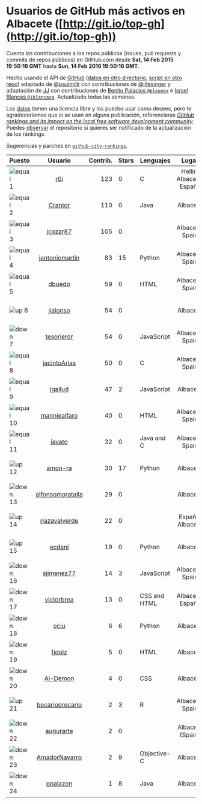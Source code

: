 
# Usuarios de GitHub más activos en Albacete ([http://git.io/top-gh](http://git.io/top-gh))



  Cuenta las contribuciones a los repos públicos (issues, pull requests y commits de repos públicos) en GitHub.com desde  **Sat, 14 Feb 2015 19:50:16 GMT** hasta **Sun, 14 Feb 2016 19:50:16 GMT**.

  Hecho usando el API de [GitHub](http://github.com) ([datos en otro directorio](https://github.com/JJ/top-github-users-data/tree/master/data), [script en otro repo](https://github.com/JJ/github-city-rankings/blob/master/get-city.coffee)) adaptado de [@paulmillr](https://github.com/paulmillr) con contribuciones de [@lifesinger](https://github.com/lifesinger) y adaptación de [JJ](http://jj.github.io) con contribuciones de [Benito Palacios `@pleonex`](http://github.com/pleonex) e [Israel Blancas `@iblancasa`](https://github.com/iblancasa). Actualizado todas las semanas.

  Los [datos](https://github.com/JJ/top-github-users-data/tree/master/data) tienen una licencia libre y los puedes usar como desees, pero te agradeceríamos que si se usan en alguna publicación, referenciaras [*GitHub rankings and its impact on the local free software development community*](https://thewinnower.com/papers/github-rankings-and-its-impact-on-the-local-free-software-development-community). Puedes [observar](https://github.com/JJ/top-github-users-data/subscription) el repositorio si quieres ser notificado de la actualización de los ránkings.

  Sugerencias y parches en [`github-city-rankings`](http://github.com/JJ/github-city-rankings).


| Puesto   |  Usuario  |Contrib.| Stars | Lenguajes   |      Lugar      |  Avatar  |
|----------|:---------:|-------:|-------|-------------|:---------------:|----------|
|![equal](https://raw.githubusercontent.com/JJ/github-city-rankings/master/img/equal.gif) 1 | [r0i](https://github.com/r0i) | 123 | 0 | C | Hellin, Albacete, España | <img src='https://avatars2.githubusercontent.com/u/5457573?v=3&s=64' width="64" title='DarkSideTeam'> |
|![equal](https://raw.githubusercontent.com/JJ/github-city-rankings/master/img/equal.gif) 2 | [Crantor](https://github.com/Crantor) | 110 | 0 | Java | Albacete | <img src='https://avatars3.githubusercontent.com/u/15078416?v=3&s=64' width="64" title='Jorge D. Laborda'> |
|![equal](https://raw.githubusercontent.com/JJ/github-city-rankings/master/img/equal.gif) 3 | [jcozar87](https://github.com/jcozar87) | 105 | 0 |  | Albacete, Spain | <img src='https://avatars1.githubusercontent.com/u/9693217?v=3&s=64' width="64" title='Javier Cózar del Olmo'> |
|![equal](https://raw.githubusercontent.com/JJ/github-city-rankings/master/img/equal.gif) 4 | [jantoniomartin](https://github.com/jantoniomartin) | 83 | 15 | Python | Albacete, Spain | <img src='https://avatars1.githubusercontent.com/u/439759?v=3&s=64' width="64" title='Jose Antonio Martin Prieto'> |
|![equal](https://raw.githubusercontent.com/JJ/github-city-rankings/master/img/equal.gif) 5 | [dbuedo](https://github.com/dbuedo) | 59 | 0 | HTML | Albacete, Spain | <img src='https://avatars1.githubusercontent.com/u/5249948?v=3&s=64' width="64" title='David Buedo'> |
|![up](https://raw.githubusercontent.com/JJ/github-city-rankings/master/img/up.gif) 6 | [jialonso](https://github.com/jialonso) | 54 | 0 |  | Albacete | <img src='https://avatars3.githubusercontent.com/u/9167780?v=3&s=64' width="64" title='Juan Ignacio Alonso-Barba'> |
|![down](https://raw.githubusercontent.com/JJ/github-city-rankings/master/img/down.gif) 7 | [tesorieror](https://github.com/tesorieror) | 54 | 0 | JavaScript | Albacete, Spain | <img src='https://avatars3.githubusercontent.com/u/5547744?v=3&s=64' width="64" title='Ricardo Tesoriero'> |
|![equal](https://raw.githubusercontent.com/JJ/github-city-rankings/master/img/equal.gif) 8 | [jacintoArias](https://github.com/jacintoArias) | 50 | 0 | C | Albacete, Spain | <img src='https://avatars1.githubusercontent.com/u/7511199?v=3&s=64' width="64" title='Jacinto Arias'> |
|![equal](https://raw.githubusercontent.com/JJ/github-city-rankings/master/img/equal.gif) 9 | [jgallud](https://github.com/jgallud) | 47 | 2 | JavaScript | Albacete | <img src='https://avatars0.githubusercontent.com/u/5364288?v=3&s=64' width="64" title='Jose A. Gallud'> |
|![equal](https://raw.githubusercontent.com/JJ/github-city-rankings/master/img/equal.gif) 10 | [manniealfaro](https://github.com/manniealfaro) | 40 | 0 | HTML | Albacete, Spain | <img src='https://avatars3.githubusercontent.com/u/5214869?v=3&s=64' width="64" title='Manuel'> |
|![equal](https://raw.githubusercontent.com/JJ/github-city-rankings/master/img/equal.gif) 11 | [javato](https://github.com/javato) | 32 | 0 | Java and C | Albacete, Spain | <img src='https://avatars2.githubusercontent.com/u/8853295?v=3&s=64' width="64" title='Javier Roldán'> |
|![up](https://raw.githubusercontent.com/JJ/github-city-rankings/master/img/up.gif) 12 | [amon-ra](https://github.com/amon-ra) | 30 | 17 | Python | Albacete | <img src='https://avatars2.githubusercontent.com/u/1049676?v=3&s=64' width="64" title='Juan Ramón'> |
|![down](https://raw.githubusercontent.com/JJ/github-city-rankings/master/img/down.gif) 13 | [alfonsomoratalla](https://github.com/alfonsomoratalla) | 29 | 0 |  | Albacete | <img src='https://avatars1.githubusercontent.com/u/11650750?v=3&s=64' width="64" title='Alfonso Moratalla'> |
|![up](https://raw.githubusercontent.com/JJ/github-city-rankings/master/img/up.gif) 14 | [riazavalverde](https://github.com/riazavalverde) | 22 | 0 |  | España, Albacete | <img src='https://avatars1.githubusercontent.com/u/5055295?v=3&s=64' width="64" title='José Antonio Riaza Valverde'> |
|![up](https://raw.githubusercontent.com/JJ/github-city-rankings/master/img/up.gif) 15 | [ecdani](https://github.com/ecdani) | 19 | 0 | Python | Albacete | <img src='https://avatars2.githubusercontent.com/u/4211293?v=3&s=64' width="64" title='Dani'> |
|![down](https://raw.githubusercontent.com/JJ/github-city-rankings/master/img/down.gif) 16 | [sjimenez77](https://github.com/sjimenez77) | 14 | 3 | JavaScript | Albacete, Spain | <img src='https://avatars3.githubusercontent.com/u/2870004?v=3&s=64' width="64" title='Santos Jiménez Linares'> |
|![down](https://raw.githubusercontent.com/JJ/github-city-rankings/master/img/down.gif) 17 | [victorbrea](https://github.com/victorbrea) | 13 | 0 | CSS and HTML | Albacete, España | <img src='https://avatars3.githubusercontent.com/u/15610477?v=3&s=64' width="64" title='Víctor Manuel Brea Luján'> |
|![down](https://raw.githubusercontent.com/JJ/github-city-rankings/master/img/down.gif) 18 | [ociu](https://github.com/ociu) | 6 | 6 | Python | Albacete | <img src='https://avatars3.githubusercontent.com/u/4182785?v=3&s=64' width="64" title='Oscar Ciudad'> |
|![down](https://raw.githubusercontent.com/JJ/github-city-rankings/master/img/down.gif) 19 | [fjdolz](https://github.com/fjdolz) | 5 | 0 | HTML | Albacete | <img src='https://avatars3.githubusercontent.com/u/14316925?v=3&s=64' width="64" title='javier dolz'> |
|![down](https://raw.githubusercontent.com/JJ/github-city-rankings/master/img/down.gif) 20 | [Al-Demon](https://github.com/Al-Demon) | 4 | 0 | CSS | Albacete | <img src='https://avatars1.githubusercontent.com/u/15776382?v=3&s=64' width="64" title='Al-Demon'> |
|![up](https://raw.githubusercontent.com/JJ/github-city-rankings/master/img/up.gif) 21 | [becarioprecario](https://github.com/becarioprecario) | 2 | 3 | R | Albacete, Spain | <img src='https://avatars0.githubusercontent.com/u/7356250?v=3&s=64' width="64" title=''> |
|![down](https://raw.githubusercontent.com/JJ/github-city-rankings/master/img/down.gif) 22 | [augurarte](https://github.com/augurarte) | 2 | 0 |  | Albacete (Spain) | <img src='https://avatars1.githubusercontent.com/u/1676126?v=3&s=64' width="64" title='Miguel Lopez'> |
|![down](https://raw.githubusercontent.com/JJ/github-city-rankings/master/img/down.gif) 23 | [AmadorNavarro](https://github.com/AmadorNavarro) | 2 | 9 | Objective-C | Albacete | <img src='https://avatars3.githubusercontent.com/u/2777799?v=3&s=64' width="64" title='Amador Navarro Lucas'> |
|![down](https://raw.githubusercontent.com/JJ/github-city-rankings/master/img/down.gif) 24 | [ppalazon](https://github.com/ppalazon) | 1 | 8 | Java | Albacete | <img src='https://avatars3.githubusercontent.com/u/451795?v=3&s=64' width="64" title='Pablo Palazon'> |
